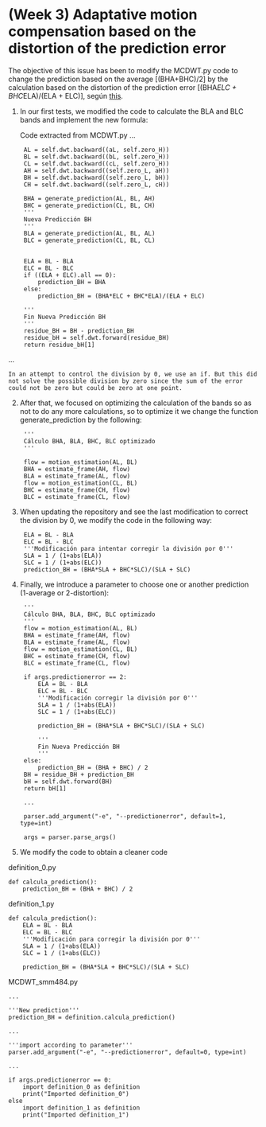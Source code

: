 # (Week 3) Adaptative motion compensation based on the distortion of the prediction error

The objective of this issue has been to modify the MCDWT.py code to change the prediction based on the average [(BHA+BHC)/2] by the calculation based on the distortion of the prediction error [(BHA*ELC + BHC*ELA)/(ELA + ELC)], según [this](https://sistemas-multimedia.github.io/MCDWT/#x1-160006).

1. In our first tests, we modified the code to calculate the BLA and BLC bands and implement the new formula:

	Code extracted from MCDWT.py
...

		AL = self.dwt.backward((aL, self.zero_H))
        BL = self.dwt.backward((bL, self.zero_H))
        CL = self.dwt.backward((cL, self.zero_H))
        AH = self.dwt.backward((self.zero_L, aH))
        BH = self.dwt.backward((self.zero_L, bH))
        CH = self.dwt.backward((self.zero_L, cH))
       
        BHA = generate_prediction(AL, BL, AH)
        BHC = generate_prediction(CL, BL, CH)
        '''
        Nueva Predicción BH
        '''
        BLA = generate_prediction(AL, BL, AL)
        BLC = generate_prediction(CL, BL, CL)
   

        ELA = BL - BLA
        ELC = BL - BLC
        if ((ELA + ELC).all == 0):
            prediction_BH = BHA
        else:
            prediction_BH = (BHA*ELC + BHC*ELA)/(ELA + ELC)

        '''
        Fin Nueva Predicción BH
        '''
        residue_BH = BH - prediction_BH
        residue_bH = self.dwt.forward(residue_BH)
        return residue_bH[1]
...

	
	In an attempt to control the division by 0, we use an if. But this did not solve the possible division by zero since the sum of the error could not be zero but could be zero at one point. 

2. After that, we focused on optimizing the calculation of the bands so as not to do any more calculations, so to optimize it we change the function generate_prediction by the following:


  		'''	
        Cálculo BHA, BLA, BHC, BLC optimizado
        '''

        flow = motion_estimation(AL, BL)
        BHA = estimate_frame(AH, flow)
        BLA = estimate_frame(AL, flow)
        flow = motion_estimation(CL, BL)
        BHC = estimate_frame(CH, flow)
        BLC = estimate_frame(CL, flow)

3. When updating the repository and see the last modification to correct the division by 0, we modify the code in the following way:

		ELA = BL - BLA
        ELC = BL - BLC
        '''Modificación para intentar corregir la división por 0'''
        SLA = 1 / (1+abs(ELA))
        SLC = 1 / (1+abs(ELC))
        prediction_BH = (BHA*SLA + BHC*SLC)/(SLA + SLC)

4. Finally, we introduce a parameter to choose one or another prediction (1-average or 2-distortion):

		'''
        Cálculo BHA, BLA, BHC, BLC optimizado
        '''
        flow = motion_estimation(AL, BL)
        BHA = estimate_frame(AH, flow)
        BLA = estimate_frame(AL, flow)
        flow = motion_estimation(CL, BL)
        BHC = estimate_frame(CH, flow)
        BLC = estimate_frame(CL, flow)

        if args.predictionerror == 2: 
            ELA = BL - BLA
            ELC = BL - BLC
            '''Modificación corregir la división por 0'''
            SLA = 1 / (1+abs(ELA))
            SLC = 1 / (1+abs(ELC))
         
            prediction_BH = (BHA*SLA + BHC*SLC)/(SLA + SLC)

            '''
            Fin Nueva Predicción BH
            '''
        else:
            prediction_BH = (BHA + BHC) / 2
        BH = residue_BH + prediction_BH
        bH = self.dwt.forward(BH)
        return bH[1]
        
        ...
        
        parser.add_argument("-e", "--predictionerror", default=1, type=int)  

    	args = parser.parse_args()

5. We modify the code to obtain a cleaner code

definition_0.py

	def calcula_prediction():
    	prediction_BH = (BHA + BHC) / 2

definition_1.py

	def calcula_prediction():
    	ELA = BL - BLA
    	ELC = BL - BLC
    	'''Modificación para corregir la división por 0'''
    	SLA = 1 / (1+abs(ELA))
    	SLC = 1 / (1+abs(ELC))
         
    	prediction_BH = (BHA*SLA + BHC*SLC)/(SLA + SLC)
    	
MCDWT_smm484.py
	
	...
	
	'''New prediction'''
	prediction_BH = definition.calcula_prediction()
	
	...
	
	'''import according to parameter'''
	parser.add_argument("-e", "--predictionerror", default=0, type=int)  
	
	...
	
	if args.predictionerror == 0:
        import definition_0 as definition
        print("Imported definition_0")
    else
        import definition_1 as definition
        print("Imported definition_1")